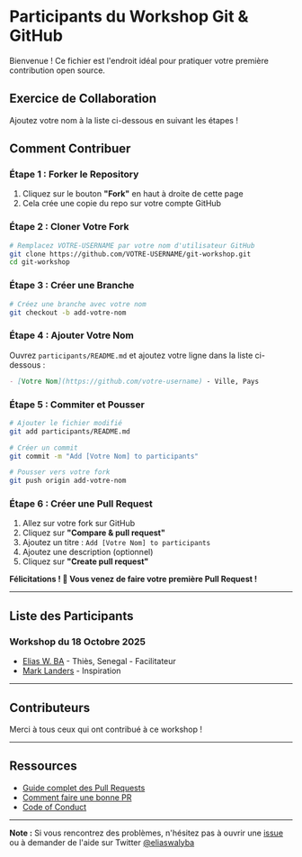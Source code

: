 # Participants du Workshop Git & GitHub

Bienvenue ! Ce fichier est l'endroit idéal pour pratiquer votre première contribution open source.

## Exercice de Collaboration

Ajoutez votre nom à la liste ci-dessous en suivant les étapes !

## Comment Contribuer

### Étape 1 : Forker le Repository

1. Cliquez sur le bouton **"Fork"** en haut à droite de cette page
2. Cela crée une copie du repo sur votre compte GitHub

### Étape 2 : Cloner Votre Fork

```bash
# Remplacez VOTRE-USERNAME par votre nom d'utilisateur GitHub
git clone https://github.com/VOTRE-USERNAME/git-workshop.git
cd git-workshop
```

### Étape 3 : Créer une Branche

```bash
# Créez une branche avec votre nom
git checkout -b add-votre-nom
```

### Étape 4 : Ajouter Votre Nom

Ouvrez `participants/README.md` et ajoutez votre ligne dans la liste ci-dessous :

```markdown
- [Votre Nom](https://github.com/votre-username) - Ville, Pays
```

### Étape 5 : Commiter et Pousser

```bash
# Ajouter le fichier modifié
git add participants/README.md

# Créer un commit
git commit -m "Add [Votre Nom] to participants"

# Pousser vers votre fork
git push origin add-votre-nom
```

### Étape 6 : Créer une Pull Request

1. Allez sur votre fork sur GitHub
2. Cliquez sur **"Compare & pull request"**
3. Ajoutez un titre : `Add [Votre Nom] to participants`
4. Ajoutez une description (optionnel)
5. Cliquez sur **"Create pull request"**

**Félicitations ! 🎉 Vous venez de faire votre première Pull Request !**

---

## Liste des Participants

### Workshop du 18 Octobre 2025

- [Elias W. BA](https://github.com/eliaswalyba) - Thiès, Senegal - Facilitateur
- [Mark Landers](https://github.com/marklanders01) - Inspiration

<!-- Ajoutez votre nom ci-dessous -->

---

## Contributeurs

Merci à tous ceux qui ont contribué à ce workshop !

<!-- La liste sera automatiquement générée par GitHub -->

---

## Ressources

- [Guide complet des Pull Requests](https://docs.github.com/en/pull-requests)
- [Comment faire une bonne PR](../examples/pr-template.md)
- [Code of Conduct](https://docs.github.com/en/site-policy/github-terms/github-community-code-of-conduct)

---

**Note :** Si vous rencontrez des problèmes, n'hésitez pas à ouvrir une [issue](../../issues) ou à demander de l'aide sur Twitter [@eliaswalyba](https://twitter.com/eliaswalyba)
